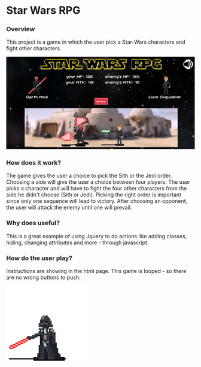 # Star Wars RPG 

### Overview
This project is a game in which the user pick a Star-Wars characters and fight other characters.

<img src="./assets/images/picweb.jpg">

### How does it work?
The game gives the user a choice to pick the Sith or the Jedi order. Choosing a side will give the user a choice between four players.
The user picks a character and will have to fight the four other characters from the side he didn't choose (Sith or Jedi). Picking the right order is important since only one sequence will lead to victory.
After choosing an opponent, the user will attack the enemy until one will prevail.

### Why does useful?
This is a great example of using Jquery to do actions like adding classes, hiding, changing attributes and more - through javascript.

### How do the user play?
Instructions are showing in the html page. This game is looped - so there are no wrong buttons to push.

<img src="./assets/images/vader.gif" width="220">
